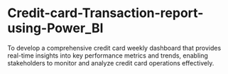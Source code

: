 # Credit-card-Transaction-report-using-Power_BI
To develop a comprehensive credit  card weekly dashboard that  provides real-time insights into key  performance metrics and trends,  enabling stakeholders to monitor  and analyze credit card operations  effectively.
